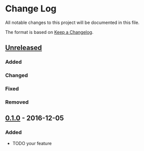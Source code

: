 # Change Log
All notable changes to this project will be documented in this file.

The format is based on [Keep a Changelog](http://keepachangelog.com/).

## [Unreleased]
### Added
### Changed
### Fixed
### Removed

## [0.1.0] - 2016-12-05
### Added
- TODO your feature

[Unreleased]: https://github.com/Appsilon/shiny.semantic/compare/0.1.0...HEAD
[0.1.0]: https://github.com/Appsilon/shiny.semantic/compare/a4987aa4588cab0e511519b2a60f738e8fa5d01a...0.1.0
